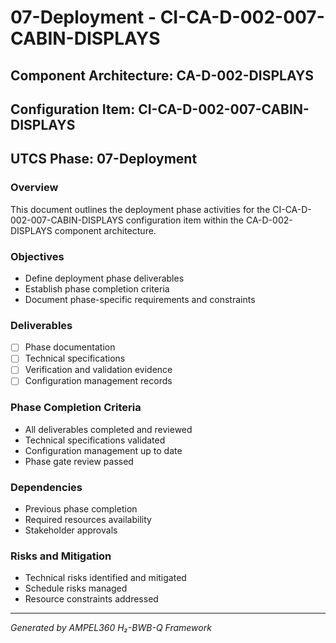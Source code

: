 # 07-Deployment - CI-CA-D-002-007-CABIN-DISPLAYS

## Component Architecture: CA-D-002-DISPLAYS
## Configuration Item: CI-CA-D-002-007-CABIN-DISPLAYS
## UTCS Phase: 07-Deployment

### Overview
This document outlines the deployment phase activities for the CI-CA-D-002-007-CABIN-DISPLAYS configuration item within the CA-D-002-DISPLAYS component architecture.

### Objectives
- Define deployment phase deliverables
- Establish phase completion criteria
- Document phase-specific requirements and constraints

### Deliverables
- [ ] Phase documentation
- [ ] Technical specifications
- [ ] Verification and validation evidence
- [ ] Configuration management records

### Phase Completion Criteria
- All deliverables completed and reviewed
- Technical specifications validated
- Configuration management up to date
- Phase gate review passed

### Dependencies
- Previous phase completion
- Required resources availability
- Stakeholder approvals

### Risks and Mitigation
- Technical risks identified and mitigated
- Schedule risks managed
- Resource constraints addressed

---
*Generated by AMPEL360 H₂-BWB-Q Framework*
